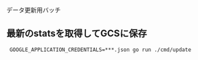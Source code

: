 データ更新用バッチ

## 最新のstatsを取得してGCSに保存
```
 GOOGLE_APPLICATION_CREDENTIALS=***.json go run ./cmd/update
```
